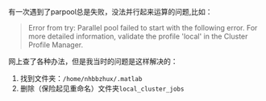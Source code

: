 有一次遇到了parpool总是失败，没法并行起来运算的问题,比如：
> Error from try: Parallel pool failed to start with the following error. For more detailed information, validate the profile 'local' in the Cluster Profile Manager. 

网上查了各种办法，但是我当时的问题是这样解决的：
1. 找到文件夹：`/home/nhbbzhux/.matlab`
2. 删除（保险起见重命名）文件夹`local_cluster_jobs`